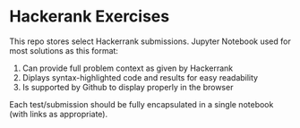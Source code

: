 # Hackerank Exercises

This repo stores select Hackerrank submissions.  Jupyter Notebook used for most solutions as this format:

1. Can provide full problem context as given by Hackerrank
2. Diplays syntax-highlighted code and results for easy readability
3. Is supported by Github to display properly in the browser

Each test/submission should be fully encapsulated in a single notebook (with links as appropriate).
